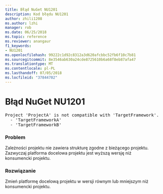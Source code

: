 ```yaml
---
title: Błąd NuGet NU1201
description: Kod błędu NU1201
author: zhili1208
ms.author: lzhi
manager: rob
ms.date: 06/25/2018
ms.topic: reference
ms.reviewer: anangaur
f1_keywords:
- NU1201
ms.openlocfilehash: 99222c1d92c8312a3d620afcbbc52fb6f10c7b81
ms.sourcegitcommit: 8e3546ab630a24cde8725610b6a68f8eb87afa47
ms.translationtype: MT
ms.contentlocale: pl-PL
ms.lasthandoff: 07/05/2018
ms.locfileid: "37844702"
---
```

# <a name="nuget-error-nu1201"></a>Błąd NuGet NU1201

<pre>Project 'ProjectA' is not compatible with 'TargetFramework'. Project 'ProjectA' supports:<br/>  - 'TargetFrameworkA'<br/>  - 'TargetFrameworkB'</pre>

### <a name="issue"></a>Problem
Zależności projektu nie zawiera strukturę zgodne z bieżącego projektu. Zazwyczaj platforma docelowa projektu jest wyższą wersję niż konsumencki projektu.

### <a name="solution"></a>Rozwiązanie
Zmień platformę docelową projektu w wersji równym lub mniejszym niż konsumencki projektu.

